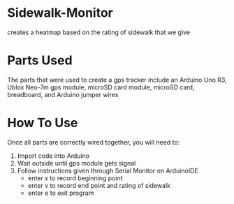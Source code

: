 # Sidewalk-Monitor #
creates a heatmap based on the rating of sidewalk that we give

# Parts Used
The parts that were used to create a gps tracker include an Arduino Uno R3, Ublox Neo-7m gps module, microSD card module, microSD card, breadboard, and Arduino jumper wires

# How To Use
Once all parts are correctly wired together, you will need to: 
1. Import code into Arduino
2. Wait outside until gps module gets signal
3. Follow  instructions given through Serial Monitor on ArduinoIDE
    - enter x to record beginning point
    - enter v to record end point and rating of sidewalk
    - enter e to exit program
